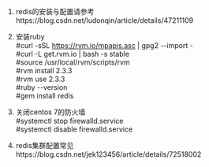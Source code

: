 1. redis的安装与配置请参考https://blog.csdn.net/ludonqin/article/details/47211109

2. 安装ruby  
#curl -sSL https://rvm.io/mpapis.asc | gpg2 --import -  
#curl -L get.rvm.io | bash -s stable  
#source /usr/local/rvm/scripts/rvm  
#rvm install 2.3.3  
#rvm use 2.3.3  
#ruby --version  
#gem install redis

3. 关闭centos 7的防火墙  
#systemctl stop firewalld.service  
#systemctl disable firewalld.service 

4. redis集群配置常见https://blog.csdn.net/jek123456/article/details/72518002
